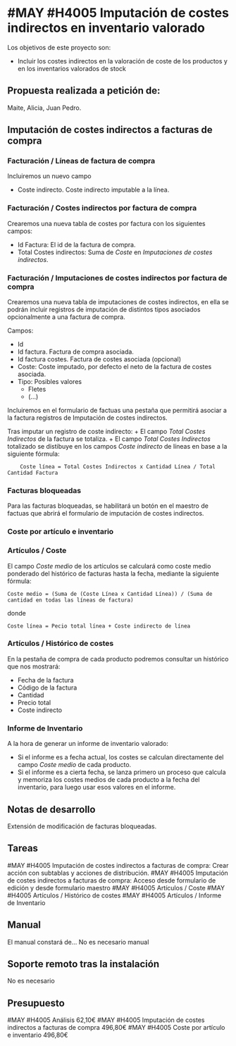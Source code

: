 # #MAY #H4005 Imputación de costes indirectos en inventario valorado

Los objetivos de este proyecto son:
+ Incluir los costes indirectos en la valoración de coste de los productos y en los inventarios valorados de stock

## Propuesta realizada a petición de:
Maite, Alicia, Juan Pedro.

## Imputación de costes indirectos a facturas de compra

### Facturación / Líneas de factura de compra
Incluiremos un nuevo campo
+ Coste indirecto. Coste indirecto imputable a la línea.

### Facturación / Costes indirectos por factura de compra
Crearemos una nueva tabla de costes por factura con los siguientes campos:
+ Id Factura: El id de la factura de compra.
+ Total Costes indirectos: Suma de _Coste_ en _Imputaciones de costes indirectos_.

### Facturación / Imputaciones de costes indirectos por factura de compra
Crearemos una nueva tabla de imputaciones de costes indirectos, en ella se podrán incluir registros de imputación de distintos tipos asociados opcionalmente a una factura de compra.

Campos:
+ Id
+ Id factura. Factura de compra asociada.
+ Id factura costes. Factura de costes asociada (opcional)
+ Coste: Coste imputado, por defecto el neto de la factura de costes asociada.
+ Tipo: Posibles valores
    + Fletes
    + (...)

Incluiremos en el formulario de factuas una pestaña que permitirá asociar a la factura registros de Imputación de costes indirectos.

Tras imputar un registro de coste indirecto:
    + El campo _Total Costes Indirectos_ de la factura se totaliza.
    + El campo _Total Costes Indirectos_ totalizado se distibuye en los campos _Coste indirecto_ de líneas en base a la siguiente fórmula:

        Coste línea = Total Costes Indirectos x Cantidad Línea / Total Cantidad Factura

### Facturas bloqueadas
Para las facturas bloqueadas, se habilitará un botón en el maestro de factuas que abrirá el formulario de imputación de costes indirectos.

### Coste por artículo e inventario

### Artículos / Coste
El campo _Coste medio_ de los artículos se calculará como coste medio ponderado del histórico de facturas hasta la fecha, mediante la siguiente fórmula:

    Coste medio = (Suma de (Coste Línea x Cantidad Línea)) / (Suma de cantidad en todas las líneas de factura)

donde

    Coste línea = Pecio total línea + Coste indirecto de línea

### Artículos / Histórico de costes
En la pestaña de compra de cada producto podremos consultar un histórico que nos mostrará:
+ Fecha de la factura
+ Código de la factura
+ Cantidad
+ Precio total
+ Coste indirecto


### Informe de Inventario
A la hora de generar un informe de inventario valorado:
+ Si el informe es a fecha actual, los costes se calculan directamente del campo _Coste medio_ de cada producto.
+ Si el informe es a cierta fecha, se lanza primero un proceso que calcula y memoriza los costes medios de cada producto a la fecha del inventario, para luego usar esos valores en el informe.

## Notas de desarrollo
Extensión de modificación de facturas bloqueadas.

## Tareas
#MAY #H4005 Imputación de costes indirectos a facturas de compra: Crear acción con subtablas y acciones de distribución.
#MAY #H4005 Imputación de costes indirectos a facturas de compra: Acceso desde formulario de edición y desde formulario maestro
#MAY #H4005 Artículos / Coste
#MAY #H4005 Artículos / Histórico de costes
#MAY #H4005 Artículos / Informe de Inventario


## Manual
El manual constará de...
No es necesario manual

## Soporte remoto tras la instalación
No es necesario

## Presupuesto
#MAY #H4005 Análisis 62,10€
#MAY #H4005 Imputación de costes indirectos a facturas de compra 496,80€
#MAY #H4005 Coste por artículo e inventario 496,80€

